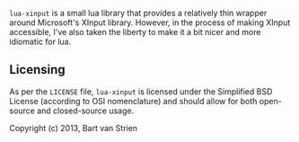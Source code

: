 `lua-xinput` is a small lua library that provides a relatively thin
wrapper around Microsoft's XInput library. However, in the process
of making XInput accessible, I've also taken the liberty to make it
a bit nicer and more idiomatic for lua.

Licensing
---------

As per the `LICENSE` file, `lua-xinput` is licensed under the Simplified
BSD License (according to OSI nomenclature) and should allow for both
open-source and closed-source usage.

Copyright (c) 2013, Bart van Strien

